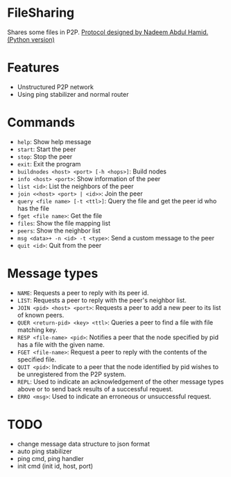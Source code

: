 # FileSharing
Shares some files in P2P. [Protocol designed by Nadeem Abdul Hamid. (Python version)](https://cs.berry.edu/~nhamid/p2p/filer-python.html)

# Features
- Unstructured P2P network
- Using ping stabilizer and normal router

# Commands
- `help`: Show help message
- `start`: Start the peer
- `stop`: Stop the peer
- `exit`: Exit the program
- `buildnodes <host> <port> [-h <hops>]`: Build nodes
- `info <host> <port>`: Show information of the peer
- `list <id>`: List the neighbors of the peer
- `join <<host> <port> | <id>>`: Join the peer
- `query <file name> [-t <ttl>]`: Query the file and get the peer id who has the file
- `fget <file name>`: Get the file
- `files`: Show the file mapping list
- `peers`: Show the neighbor list
- `msg <data>+ -n <id> -t <type>`: Send a custom message to the peer
- `quit <id>`: Quit from the peer

# Message types
- `NAME`: Requests a peer to reply with its peer id.
- `LIST`: Requests a peer to reply with the peer's neighbor list.
- `JOIN <pid> <host> <port>`: Requests a peer to add a new peer to its list of known peers.
- `QUER <return-pid> <key> <ttl>`: Queries a peer to find a file with file matching key.
- `RESP <file-name> <pid>`: Notifies a peer that the node specified by pid has a file with the given name.
- `FGET <file-name>`: Request a peer to reply with the contents of the specified file.
- `QUIT <pid>`: Indicate to a peer that the node identified by pid wishes to be unregistered from the P2P system.
- `REPL`: Used to indicate an acknowledgement of the other message types above or to send back results of a successful request.
- `ERRO <msg>`: Used to indicate an erroneous or unsuccessful request.



# TODO
- change message data structure to json format
- auto ping stabilizer
- ping cmd, ping handler
- init cmd (init id, host, port)
